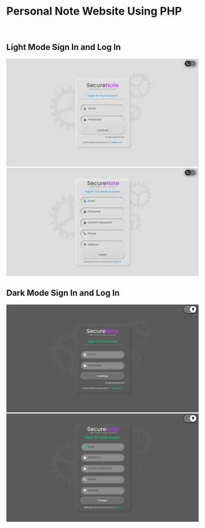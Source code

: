 # Personal Note Website Using PHP
<br/>
<h2>Light Mode Sign In and Log In</h2>
<img src="./images/Screenshot (783).png"/>
<img src="./images/Screenshot (785).png"/>
<br/>
<h2>Dark Mode Sign In and Log In</h2>
<img src="./images/Screenshot (784).png"/>
<img src="./images/Screenshot (786).png"/>
